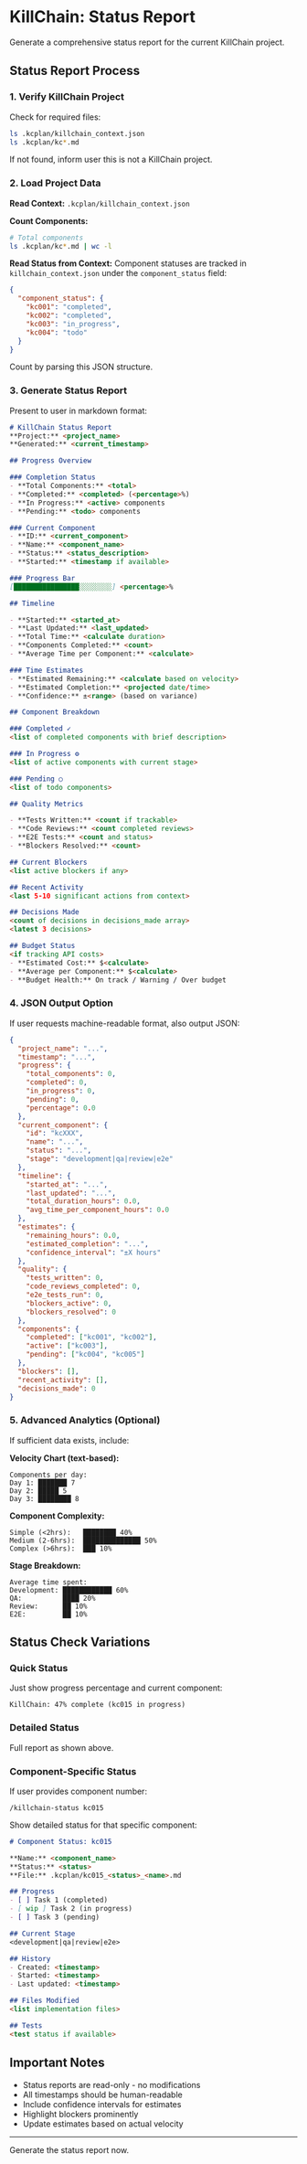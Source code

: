 # KillChain: Status Report

Generate a comprehensive status report for the current KillChain project.

## Status Report Process

### 1. Verify KillChain Project

Check for required files:
```bash
ls .kcplan/killchain_context.json
ls .kcplan/kc*.md
```

If not found, inform user this is not a KillChain project.

### 2. Load Project Data

**Read Context:**
`.kcplan/killchain_context.json`

**Count Components:**
```bash
# Total components
ls .kcplan/kc*.md | wc -l
```

**Read Status from Context:**
Component statuses are tracked in `killchain_context.json` under the `component_status` field:
```json
{
  "component_status": {
    "kc001": "completed",
    "kc002": "completed",
    "kc003": "in_progress",
    "kc004": "todo"
  }
}
```

Count by parsing this JSON structure.

### 3. Generate Status Report

Present to user in markdown format:

```markdown
# KillChain Status Report
**Project:** <project_name>
**Generated:** <current_timestamp>

## Progress Overview

### Completion Status
- **Total Components:** <total>
- **Completed:** <completed> (<percentage>%)
- **In Progress:** <active> components
- **Pending:** <todo> components

### Current Component
- **ID:** <current_component>
- **Name:** <component_name>
- **Status:** <status_description>
- **Started:** <timestamp if available>

### Progress Bar
[████████████████░░░░░░░░] <percentage>%

## Timeline

- **Started:** <started_at>
- **Last Updated:** <last_updated>
- **Total Time:** <calculate duration>
- **Components Completed:** <count>
- **Average Time per Component:** <calculate>

### Time Estimates
- **Estimated Remaining:** <calculate based on velocity>
- **Estimated Completion:** <projected date/time>
- **Confidence:** ±<range> (based on variance)

## Component Breakdown

### Completed ✓
<list of completed components with brief description>

### In Progress ⚙
<list of active components with current stage>

### Pending ○
<list of todo components>

## Quality Metrics

- **Tests Written:** <count if trackable>
- **Code Reviews:** <count completed reviews>
- **E2E Tests:** <count and status>
- **Blockers Resolved:** <count>

## Current Blockers
<list active blockers if any>

## Recent Activity
<last 5-10 significant actions from context>

## Decisions Made
<count of decisions in decisions_made array>
<latest 3 decisions>

## Budget Status
<if tracking API costs>
- **Estimated Cost:** $<calculate>
- **Average per Component:** $<calculate>
- **Budget Health:** On track / Warning / Over budget
```

### 4. JSON Output Option

If user requests machine-readable format, also output JSON:

```json
{
  "project_name": "...",
  "timestamp": "...",
  "progress": {
    "total_components": 0,
    "completed": 0,
    "in_progress": 0,
    "pending": 0,
    "percentage": 0.0
  },
  "current_component": {
    "id": "kcXXX",
    "name": "...",
    "status": "...",
    "stage": "development|qa|review|e2e"
  },
  "timeline": {
    "started_at": "...",
    "last_updated": "...",
    "total_duration_hours": 0.0,
    "avg_time_per_component_hours": 0.0
  },
  "estimates": {
    "remaining_hours": 0.0,
    "estimated_completion": "...",
    "confidence_interval": "±X hours"
  },
  "quality": {
    "tests_written": 0,
    "code_reviews_completed": 0,
    "e2e_tests_run": 0,
    "blockers_active": 0,
    "blockers_resolved": 0
  },
  "components": {
    "completed": ["kc001", "kc002"],
    "active": ["kc003"],
    "pending": ["kc004", "kc005"]
  },
  "blockers": [],
  "recent_activity": [],
  "decisions_made": 0
}
```

### 5. Advanced Analytics (Optional)

If sufficient data exists, include:

**Velocity Chart (text-based):**
```
Components per day:
Day 1: ███████ 7
Day 2: █████ 5
Day 3: ████████ 8
```

**Component Complexity:**
```
Simple (<2hrs):   ████████ 40%
Medium (2-6hrs):  ██████████████ 50%
Complex (>6hrs):  ███ 10%
```

**Stage Breakdown:**
```
Average time spent:
Development: ████████████ 60%
QA:          ████ 20%
Review:      ██ 10%
E2E:         ██ 10%
```

## Status Check Variations

### Quick Status
Just show progress percentage and current component:
```
KillChain: 47% complete (kc015 in progress)
```

### Detailed Status
Full report as shown above.

### Component-Specific Status
If user provides component number:
```
/killchain-status kc015
```

Show detailed status for that specific component:
```markdown
# Component Status: kc015

**Name:** <component_name>
**Status:** <status>
**File:** .kcplan/kc015_<status>_<name>.md

## Progress
- [ ] Task 1 (completed)
- [ wip ] Task 2 (in progress)
- [ ] Task 3 (pending)

## Current Stage
<development|qa|review|e2e>

## History
- Created: <timestamp>
- Started: <timestamp>
- Last updated: <timestamp>

## Files Modified
<list implementation files>

## Tests
<test status if available>
```

## Important Notes

- Status reports are read-only - no modifications
- All timestamps should be human-readable
- Include confidence intervals for estimates
- Highlight blockers prominently
- Update estimates based on actual velocity

---

Generate the status report now.
